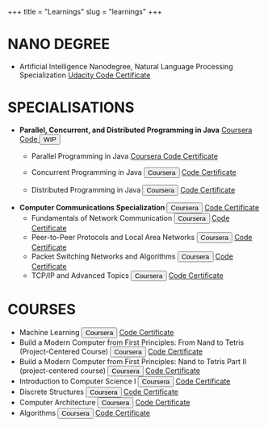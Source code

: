 +++
title = "Learnings"
slug = "learnings"
+++
<!-- <meta charset="utf-8"> -->
<!-- <meta name="viewport" content="width=device-width, initial-scale=1"> -->
<link rel="stylesheet" href="https://maxcdn.bootstrapcdn.com/bootstrap/4.1.3/css/bootstrap.min.css">
<script src="https://ajax.googleapis.com/ajax/libs/jquery/3.3.1/jquery.min.js"></script>
<script src="https://cdnjs.cloudflare.com/ajax/libs/popper.js/1.14.3/umd/popper.min.js"></script>
<link rel="stylesheet" href="style.css">


# NANO DEGREE
* Artificial Intelligence Nanodegree, Natural Language Processing Specialization
  <a class="btn btn-primary btn-outline-dark btn-xs" href="https://www2.udacity.com/course/artificial-intelligence-nanodegree--nd889" target="_blank" rel="noopener"> Udacity </a> <a class="btn btn-primary btn-outline-dark btn-xs" href="https://github.com/aniruddhadave/Udacity-AI-Nanodegree" target="_blank" rel="noopener">
  <i class="fab fa-github fa-lg"></i> Code </a>  <a class="btn btn-primary btn-outline-dark btn-xs" href="https://confirm.udacity.com/KCLHYGGT" target="_blank" rel="noopener"><i class="fas fa-certificate fa-lg"></i> Certificate </a>

# SPECIALISATIONS
* **Parallel, Concurrent, and Distributed Programming in Java**
<a class="btn btn-primary btn-outline-dark btn-xs" href="https://www.coursera.org/specializations/pcdp" target="_blank" rel="noopener"> Coursera </a> <a class="btn btn-primary btn-outline-dark btn-xs" href="https://github.com/aniruddhadave/parallel-concurrent-distributed-programming-java" target="_blank" rel="noopener">
<i class="fab fa-github fa-lg"></i> Code </a> <button type="button" class="btn">WIP</button>  
    - Parallel Programming in Java
    <a class="btn btn-primary btn-outline-dark btn-xs" href="https://www.coursera.org/learn/parallel-programming-in-java" target="_blank" rel="noopener"> Coursera </a> <a class="btn btn-primary btn-outline-dark btn-xs" href="https://github.com/aniruddhadave/parallel-concurrent-distributed-programming-java/tree/master/parallel-programming" target="_blank" rel="noopener">
    <i class="fab fa-github fa-lg"></i> Code </a>  <a class="btn btn-primary btn-outline-dark btn-xs" href="https://www.coursera.org/account/accomplishments/certificate/RXFBYPX59LGR" target="_blank" rel="noopener"><i class="fas fa-certificate fa-lg"></i> Certificate </a>

    - Concurrent Programming in Java
    <button type="button" class="btn btn-outline-dark"> Coursera </button> <a class="btn btn-primary btn-outline-dark btn-xs" href="https://github.com/manparvesh/coursera-OOP-java" target="_blank" rel="noopener">
    <i class="fab fa-github fa-lg"></i> Code </a>  <a class="btn btn-primary btn-outline-dark btn-xs" href="" target="_blank" rel="noopener"><i class="fas fa-certificate fa-lg"></i> Certificate </a>
    - Distributed Programming in Java
    <button type="button" class="btn btn-outline-dark"> Coursera </button> <a class="btn btn-primary btn-outline-dark btn-xs" href="https://github.com/manparvesh/coursera-OOP-java" target="_blank" rel="noopener">
    <i class="fab fa-github fa-lg"></i> Code </a>  <a class="btn btn-primary btn-outline-dark btn-xs" href="" target="_blank" rel="noopener"><i class="fas fa-certificate fa-lg"></i> Certificate </a>
* **Computer Communications Specialization**
<button type="button" class="btn btn-outline-dark"> Coursera </button> <a class="btn btn-primary btn-outline-dark btn-xs" href="https://github.com/manparvesh/coursera-OOP-java" target="_blank" rel="noopener">
<i class="fab fa-github fa-lg"></i> Code </a>  <a class="btn btn-primary btn-outline-dark btn-xs" href="" target="_blank" rel="noopener"><i class="fas fa-certificate fa-lg"></i> Certificate </a>
    - Fundamentals of Network Communication
    <button type="button" class="btn btn-outline-dark"> Coursera </button> <a class="btn btn-primary btn-outline-dark btn-xs" href="https://github.com/manparvesh/coursera-OOP-java" target="_blank" rel="noopener">
    <i class="fab fa-github fa-lg"></i> Code </a>  <a class="btn btn-primary btn-outline-dark btn-xs" href="" target="_blank" rel="noopener"><i class="fas fa-certificate fa-lg"></i> Certificate </a>
    - Peer-to-Peer Protocols and Local Area Networks
    <button type="button" class="btn btn-outline-dark"> Coursera </button> <a class="btn btn-primary btn-outline-dark btn-xs" href="https://github.com/manparvesh/coursera-OOP-java" target="_blank" rel="noopener">
    <i class="fab fa-github fa-lg"></i> Code </a>  <a class="btn btn-primary btn-outline-dark btn-xs" href="" target="_blank" rel="noopener"><i class="fas fa-certificate fa-lg"></i> Certificate </a>
    - Packet Switching Networks and Algorithms
    <button type="button" class="btn btn-outline-dark"> Coursera </button> <a class="btn btn-primary btn-outline-dark btn-xs" href="https://github.com/manparvesh/coursera-OOP-java" target="_blank" rel="noopener">
    <i class="fab fa-github fa-lg"></i> Code </a>  <a class="btn btn-primary btn-outline-dark btn-xs" href="" target="_blank" rel="noopener"><i class="fas fa-certificate fa-lg"></i> Certificate </a>
    - TCP/IP and Advanced Topics
    <button type="button" class="btn btn-outline-dark"> Coursera </button> <a class="btn btn-primary btn-outline-dark btn-xs" href="https://github.com/manparvesh/coursera-OOP-java" target="_blank" rel="noopener">
    <i class="fab fa-github fa-lg"></i> Code </a>  <a class="btn btn-primary btn-outline-dark btn-xs" href="" target="_blank" rel="noopener"><i class="fas fa-certificate fa-lg"></i> Certificate </a>

# COURSES
- Machine Learning
<button type="button" class="btn btn-outline-dark"> Coursera </button> <a class="btn btn-primary btn-outline-dark btn-xs" href="https://github.com/manparvesh/coursera-OOP-java" target="_blank" rel="noopener">
<i class="fab fa-github fa-lg"></i> Code </a>  <a class="btn btn-primary btn-outline-dark btn-xs" href="" target="_blank" rel="noopener"><i class="fas fa-certificate fa-lg"></i> Certificate </a>
- Build a Modern Computer from First Principles: From Nand to Tetris (Project-Centered Course)
<button type="button" class="btn btn-outline-dark"> Coursera </button> <a class="btn btn-primary btn-outline-dark btn-xs" href="https://github.com/manparvesh/coursera-OOP-java" target="_blank" rel="noopener">
<i class="fab fa-github fa-lg"></i> Code </a>  <a class="btn btn-primary btn-outline-dark btn-xs" href="" target="_blank" rel="noopener"><i class="fas fa-certificate fa-lg"></i> Certificate </a>
- Build a Modern Computer from First Principles: Nand to Tetris Part II (project-centered course)
<button type="button" class="btn btn-outline-dark"> Coursera </button> <a class="btn btn-primary btn-outline-dark btn-xs" href="https://github.com/manparvesh/coursera-OOP-java" target="_blank" rel="noopener">
<i class="fab fa-github fa-lg"></i> Code </a>  <a class="btn btn-primary btn-outline-dark btn-xs" href="" target="_blank" rel="noopener"><i class="fas fa-certificate fa-lg"></i> Certificate </a>
- Introduction to Computer Science I
<button type="button" class="btn btn-outline-dark"> Coursera </button> <a class="btn btn-primary btn-outline-dark btn-xs" href="https://github.com/manparvesh/coursera-OOP-java" target="_blank" rel="noopener">
<i class="fab fa-github fa-lg"></i> Code </a>  <a class="btn btn-primary btn-outline-dark btn-xs" href="" target="_blank" rel="noopener"><i class="fas fa-certificate fa-lg"></i> Certificate </a>
- Discrete Structures
<button type="button" class="btn btn-outline-dark"> Coursera </button> <a class="btn btn-primary btn-outline-dark btn-xs" href="https://github.com/manparvesh/coursera-OOP-java" target="_blank" rel="noopener">
<i class="fab fa-github fa-lg"></i> Code </a>  <a class="btn btn-primary btn-outline-dark btn-xs" href="" target="_blank" rel="noopener"><i class="fas fa-certificate fa-lg"></i> Certificate </a>
- Computer Architecture
<button type="button" class="btn btn-outline-dark"> Coursera </button> <a class="btn btn-primary btn-outline-dark btn-xs" href="https://github.com/manparvesh/coursera-OOP-java" target="_blank" rel="noopener">
<i class="fab fa-github fa-lg"></i> Code </a>  <a class="btn btn-primary btn-outline-dark btn-xs" href="" target="_blank" rel="noopener"><i class="fas fa-certificate fa-lg"></i> Certificate </a>
- Algorithms
<button type="button" class="btn btn-outline-dark"> Coursera </button> <a class="btn btn-primary btn-outline-dark btn-xs" href="https://github.com/manparvesh/coursera-OOP-java" target="_blank" rel="noopener">
<i class="fab fa-github fa-lg"></i> Code </a>  <a class="btn btn-primary btn-outline-dark btn-xs" href="" target="_blank" rel="noopener"><i class="fas fa-certificate fa-lg"></i> Certificate </a>

